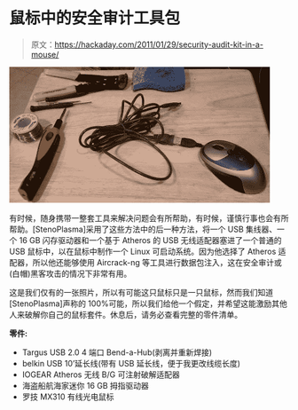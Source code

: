 # 鼠标中的安全审计工具包

> 原文：<https://hackaday.com/2011/01/29/security-audit-kit-in-a-mouse/>

![](img/633ac51daab507215fd13b489eb67792.png "StenoPlasma_Hacking_Mouse")

有时候，随身携带一整套工具来解决问题会有所帮助，有时候，谨慎行事也会有所帮助。[StenoPlasma]采用了这些方法中的后一种方法，将一个 USB 集线器、一个 16 GB 闪存驱动器和一个基于 Atheros 的 USB 无线适配器塞进了一个普通的 USB 鼠标中，以在鼠标中制作一个 Linux 可启动系统。因为他选择了 Atheros 适配器，所以他还能够使用 Aircrack-ng 等工具进行数据包注入，这在安全审计或(白帽)黑客攻击的情况下非常有用。

这是我们仅有的一张照片，所以有可能这只鼠标只是一只鼠标，然而我们知道[StenoPlasma]声称的 100%可能，所以我们给他一个假定，并希望这能激励其他人来破解你自己的鼠标套件。休息后，请务必查看完整的零件清单。

**零件:**

*   Targus USB 2.0 4 端口 Bend-a-Hub(剥离并重新焊接)
*   belkin USB 10’延长线(带有 USB 延长线，便于我更改线缆长度)
*   IOGEAR Atheros 无线 B/G 可注射破解适配器
*   海盗船航海家迷你 16 GB 拇指驱动器
*   罗技 MX310 有线光电鼠标